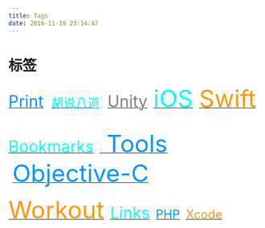 ```yaml
---
title: Tags
date: 2016-11-19 23:14:47
---
```


# 标签

[<font color=#0099ff size=6>Print</font>](/tags/Print/) &nbsp;&nbsp; [<font color=#00ffff size=5>胡说八道</font>](/tags/Chats/) &nbsp;&nbsp; [<font color=gray size=6>Unity</font>](/tags/Unity/) &nbsp;&nbsp;[<font color=#00ffff size=7>iOS</font>](/tags/iOS/) &nbsp;&nbsp;[<font color=#ff9911 size=7>Swift</font>](/tags/Swift/) &nbsp;&nbsp;

[<font color=#00ffff size=6>Bookmarks</font>](/tags/Bookmarks/) &nbsp;&nbsp;[<font color=#0099ff size=7> Tools </font>](/tags/Tools/) &nbsp;&nbsp;[<font color=#0099ff size=7>Objective-C</font>](/tags/Objective-C/) &nbsp;&nbsp;

[<font color=#ff9911 size=7>Workout</font>](/tags/Workout/) &nbsp;&nbsp;[<font color=#00ffff size=6>Links</font>](/tags/Links/) &nbsp;&nbsp;[<font color=#0099ff size=5>PHP</font>](/tags/PHP/) &nbsp;&nbsp;[<font color=#ff9911 size=5>Xcode</font>](/tags/Xcode/) &nbsp;&nbsp;